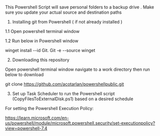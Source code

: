 This  Powershell Script will save personal folders to a backup drive . Make sure you update your actual source and destination paths 


1. Installing git from Powershell ( if not already installed )

1.1  Open powershell terminal window  

1.2 Run below in Powershell window

winget install --id Git. Git -e --source winget 


2.  Downloading this repository

Open powershell terminal window navigate to a work directory then run below to download 

git clone  https://github.com/acotarlan/powershellpublic.git

3. Set up Task Scheduler to run the Powershell script (CopyFilesToExternalDisk.ps1)  based on a desired  schedule


For setting the Powershell Execution Policy:

https://learn.microsoft.com/en-us/powershell/module/microsoft.powershell.security/set-executionpolicy?view=powershell-7.4
